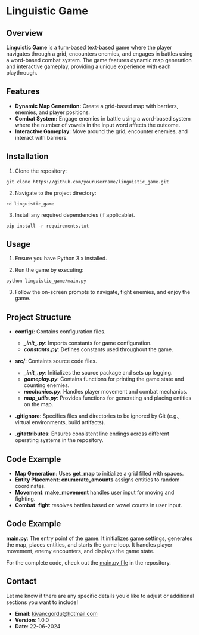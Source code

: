 # Linguistic Game  

## Overview
**Linguistic Game** is a turn-based text-based game where the player navigates through a grid, encounters enemies, and engages in battles using a word-based combat system. The game features dynamic map generation and interactive gameplay, providing a unique experience with each playthrough.

## Features
* **Dynamic Map Generation:** Create a grid-based map with barriers, enemies, and player positions.
* **Combat System:** Engage enemies in battle using a word-based system where the number of vowels in the input word affects the outcome.
* **Interactive Gameplay:** Move around the grid, encounter enemies, and interact with barriers.

## Installation
1. Clone the repository: 
```
git clone https://github.com/yourusername/linguistic_game.git
```

2. Navigate to the project directory:  
```
cd linguistic_game
```

3. Install any required dependencies (if applicable).
```
pip install -r requirements.txt
```

## Usage  
1. Ensure you have Python 3.x installed.

2. Run the game by executing:
```
python linguistic_game/main.py 
```

3. Follow the on-screen prompts to navigate, fight enemies, and enjoy the game.

## Project Structure
* **config/**: Contains configuration files.
  * ***\__init__.py***: Imports constants for game configuration.
  * ***constants.py***: Defines constants used throughout the game.

* **src/**: Containts source code files.
  * ***\__init__.py***: Initializes the source package and sets up logging.
  * ***gameplay.py***: Contains functions for printing the game state and counting enemies.
  * ***mechanics.py***: Handles player movement and combat mechanics.
  * ***map_utils.py***: Provides functions for generating and placing entities on the map.

* **.gitignore**: Specifies files and directories to be ignored by Git (e.g., virtual environments, build artifacts).
* **.gitattributes**: Ensures consistent line endings across different operating systems in the repository.

## Code Example
* **Map Generation**: Uses **get_map** to initialize a grid filled with spaces.
* **Entity Placement**: **enumerate_amounts** assigns entities to random coordinates.
* **Movement**: **make_movement** handles user input for moving and fighting.
* **Combat**: **fight** resolves battles based on vowel counts in user input.

## Code Example
**main.py**: The entry point of the game. It initializes game settings, generates the map, places entities, and starts the game loop. It handles player movement, enemy encounters, and displays the game state.

For the complete code, check out the [main.py file](https://github.com/kgordu/linguistic_game/blob/main/main.py) in the repository.

## Contact

Let me know if there are any specific details you’d like to adjust or additional sections you want to include!  
* **Email**: kivancgordu@hotmail.com
* **Version**: 1.0.0
* **Date**: 22-06-2024
